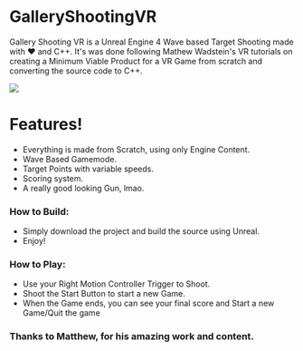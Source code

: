 # GalleryShootingVR

Gallery Shooting VR is a Unreal Engine 4 Wave based Target Shooting made with ❤️ and C++.
It's was done following Mathew Wadstein's VR tutorials on creating a Minimum Viable Product for a VR Game from scratch and 
converting the source code to C++.

![](https://media.giphy.com/media/OOSp4IMMmus8prcyAe/giphy.gif)

# Features!

  - Everything is made from Scratch, using only Engine Content.
  - Wave Based Gamemode.
  - Target Points with variable speeds.
  - Scoring system.
  - A really good looking Gun, lmao.

  ### How to Build:

* Simply download the project and build the source using Unreal.
* Enjoy!

### How to Play:

* Use your Right Motion Controller Trigger to Shoot.
* Shoot the Start Button to start a new Game.
* When the Game ends, you can see your final score and Start a new Game/Quit the game

### Thanks to Matthew, for his amazing work and content.